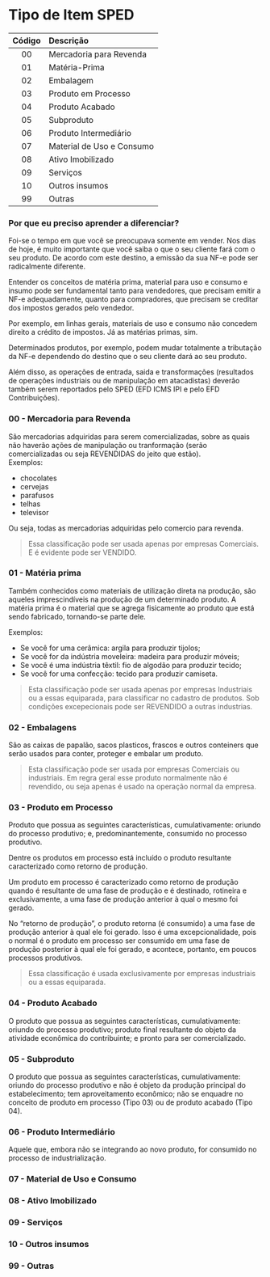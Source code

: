# Tipo de Item SPED


|Código|Descrição|
|:---:|:---|
|00|Mercadoria para Revenda|
|01|Matéria-Prima|
|02|Embalagem|
|03|Produto em Processo|
|04|Produto Acabado|
|05|Subproduto|
|06|Produto Intermediário|
|07|Material de Uso e Consumo|
|08|Ativo Imobilizado|
|09|Serviços|
|10|Outros insumos|
|99|Outras|

### Por que eu preciso aprender a diferenciar?
Foi-se o tempo em que você se preocupava somente em vender. Nos dias de hoje, é muito importante que você saiba o que o seu cliente fará com o seu produto. De acordo com este destino, a emissão da sua NF-e pode ser radicalmente diferente.

Entender os conceitos de matéria prima, material para uso e consumo e insumo pode ser fundamental tanto para vendedores, que precisam emitir a NF-e adequadamente, quanto para compradores, que precisam se creditar dos impostos gerados pelo vendedor.

Por exemplo, em linhas gerais, materiais de uso e consumo não concedem direito a crédito de impostos. Já as matérias primas, sim.

Determinados produtos, por exemplo, podem mudar totalmente a tributação da NF-e dependendo do destino que o seu cliente dará ao seu produto.

Além disso, as operações de entrada, saida e transformações (resultados de operações industriais ou de manipulação em atacadistas) deverão também serem reportados pelo SPED (EFD ICMS IPI e pelo EFD Contribuições).

### 00 - Mercadoria para Revenda

São mercadorias adquiridas para serem comercializadas, sobre as quais não haverão ações de manipulação ou tranformação (serão comercializadas ou seja REVENDIDAS do jeito que estão).  
Exemplos:

- chocolates
- cervejas
- parafusos
- telhas
- televisor

Ou seja, todas as mercadorias adquiridas pelo comercio para revenda.
> Essa classificação pode ser usada apenas por empresas Comerciais. E é evidente pode ser VENDIDO.

### 01 - Matéria prima
Também conhecidos como materiais de utilização direta na produção, são aqueles imprescindíveis na produção de um determinado produto. A matéria prima é o material que se agrega fisicamente ao produto que está sendo fabricado, tornando-se parte dele.

Exemplos:

- Se você for uma cerâmica: argila para produzir tijolos;
- Se você for da indústria moveleira: madeira para produzir móveis;
- Se você é uma indústria têxtil: fio de algodão para produzir tecido;
- Se você for uma confecção: tecido para produzir camiseta.

> Esta classificação pode ser usada apenas por empresas Industriais ou a essas equiparada, para classificar no cadastro de produtos. Sob condições excepecionais pode ser REVENDIDO a outras industrias.

### 02 - Embalagens

São as caixas de papalão, sacos plasticos, frascos e outros conteiners que serão usados para conter, proteger e embalar um produto.

> Esta classificação pode ser usada por empresas Comerciais ou industriais. Em regra geral esse produto normalmente não é revendido, ou seja apenas é usado na operação normal da empresa.

### 03 - Produto em Processo 

Produto que possua as seguintes características, cumulativamente: oriundo do processo produtivo; e, predominantemente, consumido no processo produtivo.

Dentre os produtos em processo está incluído o produto resultante caracterizado como retorno de produção.

Um produto em processo é caracterizado como retorno de produção quando é resultante de uma fase de produção e é destinado, rotineira e exclusivamente, a uma fase de produção anterior à qual o mesmo foi gerado.

No “retorno de produção”, o produto retorna (é consumido) a uma fase de produção anterior à qual ele foi gerado. Isso é uma excepcionalidade, pois o normal é o produto em processo ser consumido em uma fase de produção posterior à qual ele foi gerado, e acontece, portanto, em poucos processos produtivos.

> Essa classificação é usada exclusivamente por empresas industriais ou a essas equiparada.
 
### 04 - Produto Acabado

O produto que possua as seguintes características, cumulativamente: oriundo do processo produtivo; produto final resultante do objeto da atividade econômica do contribuinte; e pronto para ser comercializado.

### 05 - Subproduto

O produto que possua as seguintes características, cumulativamente: oriundo do processo produtivo e não é objeto da produção principal do estabelecimento; tem aproveitamento econômico; não se enquadre no conceito de produto em processo (Tipo 03) ou de produto acabado (Tipo 04).

### 06 - Produto Intermediário

Aquele que, embora não se integrando ao novo produto, for consumido no processo de industrialização.

### 07 - Material de Uso e Consumo

### 08 - Ativo Imobilizado

### 09 - Serviços

### 10 - Outros insumos

### 99 - Outras



